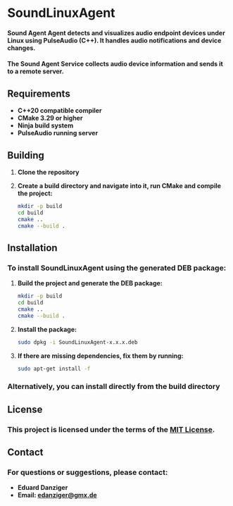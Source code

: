 # SoundLinuxAgent

#### Sound Agent Agent detects and visualizes audio endpoint devices under Linux using PulseAudio (C++). It handles audio notifications and device changes.

#### The Sound Agent Service collects audio device information and sends it to a remote server.

## Requirements

- **C++20 compatible compiler**
- **CMake 3.29 or higher**
- **Ninja build system**
- **PulseAudio running server**

## Building

1. **Clone the repository**
2. **Create a build directory and navigate into it, run CMake and compile the project:**

   ```bash
   mkdir -p build
   cd build
   cmake ..
   cmake --build .
   ```

## Installation

### To install SoundLinuxAgent using the generated DEB package:

1. **Build the project and generate the DEB package:**

   ```bash
   mkdir -p build
   cd build
   cmake ..
   cmake --build .
   ```
2. **Install the package:**

   ```bash
   sudo dpkg -i SoundLinuxAgent-x.x.x.deb
   ```
3. **If there are missing dependencies, fix them by running:**

   ```bash
   sudo apt-get install -f
   ```

### Alternatively, you can install directly from the build directory

## License

### This project is licensed under the terms of the [MIT License](LICENSE).

## Contact

### For questions or suggestions, please contact:

- **Eduard Danziger**
- **Email: [edanziger@gmx.de](mailto:edanziger@gmx.de)**

